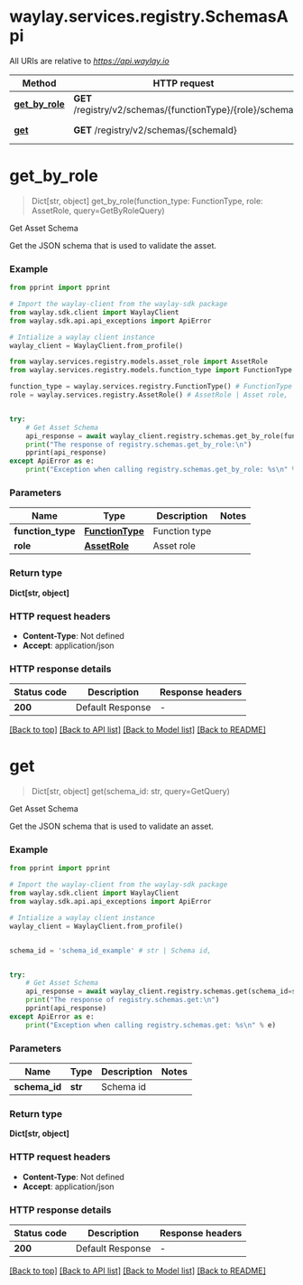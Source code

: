 # waylay.services.registry.SchemasApi

All URIs are relative to *https://api.waylay.io*

Method | HTTP request | Description
------------- | ------------- | -------------
[**get_by_role**](SchemasApi.md#get_by_role) | **GET** /registry/v2/schemas/{functionType}/{role}/schema | Get Asset Schema
[**get**](SchemasApi.md#get) | **GET** /registry/v2/schemas/{schemaId} | Get Asset Schema


# **get_by_role**
> Dict[str, object] get_by_role(function_type: FunctionType, role: AssetRole, query=GetByRoleQuery)

Get Asset Schema

Get the JSON schema that is used to validate the asset.

### Example

```python
from pprint import pprint

# Import the waylay-client from the waylay-sdk package
from waylay.sdk.client import WaylayClient
from waylay.sdk.api.api_exceptions import ApiError

# Intialize a waylay client instance
waylay_client = WaylayClient.from_profile()

from waylay.services.registry.models.asset_role import AssetRole
from waylay.services.registry.models.function_type import FunctionType

function_type = waylay.services.registry.FunctionType() # FunctionType | Function type,
role = waylay.services.registry.AssetRole() # AssetRole | Asset role,


try:
    # Get Asset Schema
    api_response = await waylay_client.registry.schemas.get_by_role(function_type=function_type, role=role, )
    print("The response of registry.schemas.get_by_role:\n")
    pprint(api_response)
except ApiError as e:
    print("Exception when calling registry.schemas.get_by_role: %s\n" % e)
```

### Parameters


Name | Type | Description  | Notes
------------- | ------------- | ------------- | -------------
 **function_type** | [**FunctionType**](.md)| Function type | 
 **role** | [**AssetRole**](.md)| Asset role | 

### Return type


**Dict[str, object]**

### HTTP request headers

 - **Content-Type**: Not defined
 - **Accept**: application/json

### HTTP response details

| Status code | Description | Response headers |
|-------------|-------------|------------------|
**200** | Default Response |  -  |

[[Back to top]](#) [[Back to API list]](../README.md#documentation-for-api-endpoints) [[Back to Model list]](../README.md#documentation-for-models) [[Back to README]](../README.md)

# **get**
> Dict[str, object] get(schema_id: str, query=GetQuery)

Get Asset Schema

Get the JSON schema that is used to validate an asset.

### Example

```python
from pprint import pprint

# Import the waylay-client from the waylay-sdk package
from waylay.sdk.client import WaylayClient
from waylay.sdk.api.api_exceptions import ApiError

# Intialize a waylay client instance
waylay_client = WaylayClient.from_profile()


schema_id = 'schema_id_example' # str | Schema id,


try:
    # Get Asset Schema
    api_response = await waylay_client.registry.schemas.get(schema_id=schema_id, )
    print("The response of registry.schemas.get:\n")
    pprint(api_response)
except ApiError as e:
    print("Exception when calling registry.schemas.get: %s\n" % e)
```

### Parameters


Name | Type | Description  | Notes
------------- | ------------- | ------------- | -------------
 **schema_id** | **str**| Schema id | 

### Return type


**Dict[str, object]**

### HTTP request headers

 - **Content-Type**: Not defined
 - **Accept**: application/json

### HTTP response details

| Status code | Description | Response headers |
|-------------|-------------|------------------|
**200** | Default Response |  -  |

[[Back to top]](#) [[Back to API list]](../README.md#documentation-for-api-endpoints) [[Back to Model list]](../README.md#documentation-for-models) [[Back to README]](../README.md)

